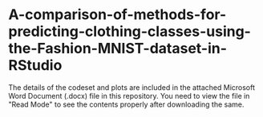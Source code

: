 # A-comparison-of-methods-for-predicting-clothing-classes-using-the-Fashion-MNIST-dataset-in-RStudio

The details of the codeset and plots are included in the attached Microsoft Word Document (.docx) file in this repository. 
You need to view the file in "Read Mode" to see the contents properly after downloading the same.
